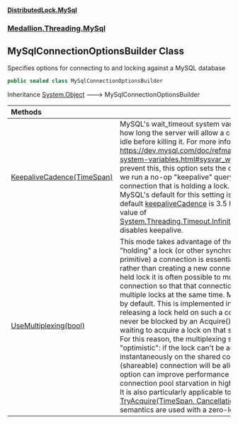 #### [DistributedLock.MySql](README.md 'README')
### [Medallion.Threading.MySql](Medallion.Threading.MySql.md 'Medallion.Threading.MySql')

## MySqlConnectionOptionsBuilder Class

Specifies options for connecting to and locking against a MySQL database

```csharp
public sealed class MySqlConnectionOptionsBuilder
```

Inheritance [System.Object](https://docs.microsoft.com/en-us/dotnet/api/System.Object 'System.Object') &#129106; MySqlConnectionOptionsBuilder

| Methods | |
| :--- | :--- |
| [KeepaliveCadence(TimeSpan)](MySqlConnectionOptionsBuilder.KeepaliveCadence.UQXLJo99rQgbid2s4ZOgRQ.md 'Medallion.Threading.MySql.MySqlConnectionOptionsBuilder.KeepaliveCadence(System.TimeSpan)') | MySQL's wait_timeout system variable determines how long the server will allow a connection to be idle before killing it. For more information, see https://dev.mysql.com/doc/refman/5.7/en/server-system-variables.html#sysvar_wait_timeout.  To prevent this, this option sets the cadence at which we run a no-op "keepalive" query on a connection that is holding a lock.  Because MySQL's default for this setting is 8 hours, the default [keepaliveCadence](MySqlConnectionOptionsBuilder.KeepaliveCadence.UQXLJo99rQgbid2s4ZOgRQ.md#Medallion.Threading.MySql.MySqlConnectionOptionsBuilder.KeepaliveCadence(System.TimeSpan).keepaliveCadence 'Medallion.Threading.MySql.MySqlConnectionOptionsBuilder.KeepaliveCadence(System.TimeSpan).keepaliveCadence') is 3.5 hours.  Setting a value of [System.Threading.Timeout.InfiniteTimeSpan](https://docs.microsoft.com/en-us/dotnet/api/System.Threading.Timeout.InfiniteTimeSpan 'System.Threading.Timeout.InfiniteTimeSpan') disables keepalive. |
| [UseMultiplexing(bool)](MySqlConnectionOptionsBuilder.UseMultiplexing.fKIzw1BfXbV8NLqGfoikqw.md 'Medallion.Threading.MySql.MySqlConnectionOptionsBuilder.UseMultiplexing(bool)') | This mode takes advantage of the fact that while "holding" a lock (or other synchronization primitive) a connection is essentially idle. Thus, rather than creating a new connection for each held lock it is  often possible to multiplex a shared connection so that that connection can hold multiple locks at the same time.  Multiplexing is on by default.  This is implemented in such a way that releasing a lock held on such a connection will never be blocked by an Acquire() call that is waiting to acquire a lock on that same connection. For this reason, the multiplexing strategy is "optimistic": if the lock can't be acquired instantaneously on the shared connection, a new (shareable)  connection will be allocated.  This option can improve performance and avoid connection pool starvation in high-load scenarios. It is also particularly applicable to cases where [TryAcquire(TimeSpan, CancellationToken)](https://github.com/madelson/DistributedLock/tree/default-documentation/docs/api/DistributedLock.Core/IDistributedLock.TryAcquire.GcM73KNvUAY5aoOOhgln1g.md 'Medallion.Threading.IDistributedLock.TryAcquire(System.TimeSpan,System.Threading.CancellationToken)') semantics are used with a zero-length timeout. |
